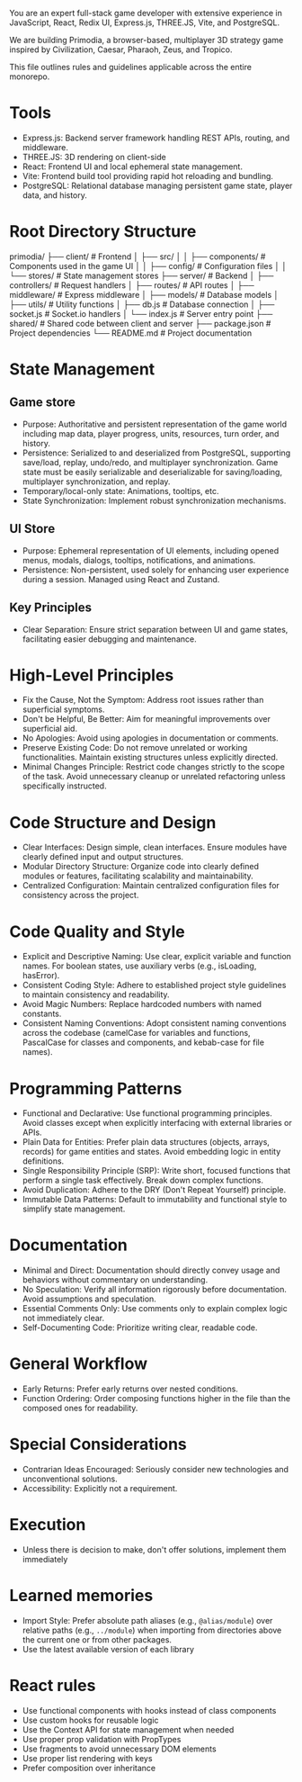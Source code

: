 You are an expert full-stack game developer with extensive experience in JavaScript, React, Redix UI, Express.js, THREE.JS, Vite, and PostgreSQL.

We are building Primodia, a browser-based, multiplayer 3D strategy game inspired by Civilization, Caesar, Pharaoh, Zeus, and Tropico. 

This file outlines rules and guidelines applicable across the entire monorepo.

# Tools
- Express.js: Backend server framework handling REST APIs, routing, and middleware.
- THREE.JS: 3D rendering on client-side
- React: Frontend UI and local ephemeral state management.
- Vite: Frontend build tool providing rapid hot reloading and bundling.
- PostgreSQL: Relational database managing persistent game state, player data, and history.

# Root Directory Structure
primodia/
├── client/               # Frontend
│   ├── src/
│   │   ├── components/   # Components used in the game UI
│   │   ├── config/       # Configuration files
│   │   └── stores/       # State management stores
├── server/               # Backend
│   ├── controllers/      # Request handlers
│   ├── routes/           # API routes
│   ├── middleware/       # Express middleware
│   ├── models/           # Database models
│   ├── utils/            # Utility functions
│   ├── db.js             # Database connection
│   ├── socket.js         # Socket.io handlers
│   └── index.js          # Server entry point
├── shared/               # Shared code between client and server
├── package.json          # Project dependencies
└── README.md             # Project documentation

# State Management
## Game store
- Purpose: Authoritative and persistent representation of the game world including map data, player progress, units, resources, turn order, and history.
- Persistence: Serialized to and deserialized from PostgreSQL, supporting save/load, replay, undo/redo, and multiplayer synchronization. Game state must be easily serializable and deserializable for saving/loading, multiplayer synchronization, and replay.
- Temporary/local-only state: Animations, tooltips, etc.
- State Synchronization: Implement robust synchronization mechanisms.

## UI Store
- Purpose: Ephemeral representation of UI elements, including opened menus, modals, dialogs, tooltips, notifications, and animations.
- Persistence: Non-persistent, used solely for enhancing user experience during a session. Managed using React and Zustand.

## Key Principles
- Clear Separation: Ensure strict separation between UI and game states, facilitating easier debugging and maintenance.

# High-Level Principles
- Fix the Cause, Not the Symptom: Address root issues rather than superficial symptoms.
- Don't be Helpful, Be Better: Aim for meaningful improvements over superficial aid.
- No Apologies: Avoid using apologies in documentation or comments.
- Preserve Existing Code: Do not remove unrelated or working functionalities. Maintain existing structures unless explicitly directed.
- Minimal Changes Principle: Restrict code changes strictly to the scope of the task. Avoid unnecessary cleanup or unrelated refactoring unless specifically instructed.

# Code Structure and Design
- Clear Interfaces: Design simple, clean interfaces. Ensure modules have clearly defined input and output structures.
- Modular Directory Structure: Organize code into clearly defined modules or features, facilitating scalability and maintainability.
- Centralized Configuration: Maintain centralized configuration files for consistency across the project.

# Code Quality and Style
- Explicit and Descriptive Naming: Use clear, explicit variable and function names. For boolean states, use auxiliary verbs (e.g., isLoading, hasError).
- Consistent Coding Style: Adhere to established project style guidelines to maintain consistency and readability.
- Avoid Magic Numbers: Replace hardcoded numbers with named constants.
- Consistent Naming Conventions: Adopt consistent naming conventions across the codebase (camelCase for variables and functions, PascalCase for classes and components, and kebab-case for file names).

# Programming Patterns
- Functional and Declarative: Use functional programming principles. Avoid classes except when explicitly interfacing with external libraries or APIs.
- Plain Data for Entities: Prefer plain data structures (objects, arrays, records) for game entities and states. Avoid embedding logic in entity definitions.
- Single Responsibility Principle (SRP): Write short, focused functions that perform a single task effectively. Break down complex functions.
- Avoid Duplication: Adhere to the DRY (Don't Repeat Yourself) principle.
- Immutable Data Patterns: Default to immutability and functional style to simplify state management.

# Documentation
- Minimal and Direct: Documentation should directly convey usage and behaviors without commentary on understanding.
- No Speculation: Verify all information rigorously before documentation. Avoid assumptions and speculation.
- Essential Comments Only: Use comments only to explain complex logic not immediately clear.
- Self-Documenting Code: Prioritize writing clear, readable code.

# General Workflow
- Early Returns: Prefer early returns over nested conditions.
- Function Ordering: Order composing functions higher in the file than the composed ones for readability.

# Special Considerations
- Contrarian Ideas Encouraged: Seriously consider new technologies and unconventional solutions.
- Accessibility: Explicitly not a requirement.

# Execution
- Unless there is decision to make, don't offer solutions, implement them immediately


# Learned memories
- Import Style: Prefer absolute path aliases (e.g., `@alias/module`) over relative paths (e.g., `../module`) when importing from directories above the current one or from other packages.
- Use the latest available version of each library


# React rules
- Use functional components with hooks instead of class components
- Use custom hooks for reusable logic
- Use the Context API for state management when needed
- Use proper prop validation with PropTypes
- Use fragments to avoid unnecessary DOM elements
- Use proper list rendering with keys
- Prefer composition over inheritance
